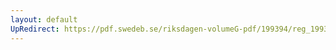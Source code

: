 ```yaml
---
layout: default
UpRedirect: https://pdf.swedeb.se/riksdagen-volumeG-pdf/199394/reg_199394/reg_199394_0445.pdf
---
```

